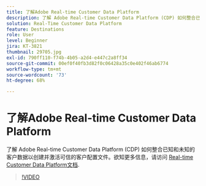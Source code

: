 ```yaml
---
title: 了解Adobe Real-time Customer Data Platform
description: 了解 Adobe Real-time Customer Data Platform (CDP) 如何整合已知和未知的客户数据以创建并激活可信的客户配置文件。
solution: Real-Time Customer Data Platform
feature: Destinations
role: User
level: Beginner
jira: KT-3821
thumbnail: 29705.jpg
exl-id: 790ff110-f74b-4b05-a2d4-e447c2a8ff34
source-git-commit: 00ef0f40fb3d82f0c06428a35c0e402f46ab6774
workflow-type: tm+mt
source-wordcount: '73'
ht-degree: 68%

---
```


# 了解Adobe Real-time Customer Data Platform

了解 Adobe Real-time Customer Data Platform (CDP) 如何整合已知和未知的客户数据以创建并激活可信的客户配置文件。欲知更多信息，请访问 [Real-time Customer Data Platform文档](https://experienceleague.adobe.com/docs/experience-platform/rtcdp/overview.html?lang=zh-Hans).

>[!VIDEO](https://video.tv.adobe.com/v/29705?learn=on)
